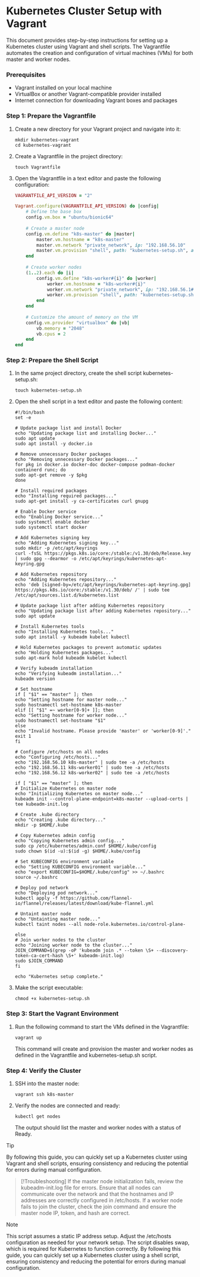 # Kubernetes Cluster Setup with Vagrant
This document provides step-by-step instructions for setting up a Kubernetes cluster using Vagrant and shell scripts. The Vagrantfile automates the creation and configuration of virtual machines (VMs) for both master and worker nodes.

### Prerequisites
- Vagrant installed on your local machine
- VirtualBox or another Vagrant-compatible provider installed
- Internet connection for downloading Vagrant boxes and packages

### Step 1: Prepare the Vagrantfile
1. Create a new directory for your Vagrant project and navigate into it:
   ```shell
   mkdir kubernetes-vagrant
   cd kubernetes-vagrant
   ```
2. Create a Vagrantfile in the project directory:
   ```shell
   touch Vagrantfile
   ```

3. Open the Vagrantfile in a text editor and paste the following configuration:
   ```ruby
   VAGRANTFILE_API_VERSION = "2"
   
   Vagrant.configure(VAGRANTFILE_API_VERSION) do |config|
       # Define the base box
       config.vm.box = "ubuntu/bionic64"
       
       # Create a master node
       config.vm.define "k8s-master" do |master|
           master.vm.hostname = "k8s-master"
           master.vm.network "private_network", ip: "192.168.56.10"
           master.vm.provision "shell", path: "kubernetes-setup.sh", args: ["master"]
       end
       
       # Create worker nodes
       (1..2).each do |i|
           config.vm.define "k8s-worker#{i}" do |worker|
               worker.vm.hostname = "k8s-worker#{i}"
               worker.vm.network "private_network", ip: "192.168.56.1#{i}"
               worker.vm.provision "shell", path: "kubernetes-setup.sh", args: ["worker0#{i}"]
           end
       end
       
       # Customize the amount of memory on the VM
       config.vm.provider "virtualbox" do |vb|
           vb.memory = "2048"
           vb.cpus = 2
       end
   end
   ```
### Step 2: Prepare the Shell Script
1. In the same project directory, create the shell script kubernetes-setup.sh:

    ```shell
    touch kubernetes-setup.sh
    ```
2. Open the shell script in a text editor and paste the following content:

    ```shell
    #!/bin/bash
    set -e
    
    # Update package list and install Docker
    echo "Updating package list and installing Docker..."
    sudo apt update
    sudo apt install -y docker.io
    
    # Remove unnecessary Docker packages
    echo "Removing unnecessary Docker packages..."
    for pkg in docker.io docker-doc docker-compose podman-docker containerd runc; do
    sudo apt-get remove -y $pkg
    done
    
    # Install required packages
    echo "Installing required packages..."
    sudo apt-get install -y ca-certificates curl gnupg
    
    # Enable Docker service
    echo "Enabling Docker service..."
    sudo systemctl enable docker
    sudo systemctl start docker
    
    # Add Kubernetes signing key
    echo "Adding Kubernetes signing key..."
    sudo mkdir -p /etc/apt/keyrings
    curl -fsSL https://pkgs.k8s.io/core:/stable:/v1.30/deb/Release.key | sudo gpg --dearmor -o /etc/apt/keyrings/kubernetes-apt-keyring.gpg
    
    # Add Kubernetes repository
    echo "Adding Kubernetes repository..."
    echo 'deb [signed-by=/etc/apt/keyrings/kubernetes-apt-keyring.gpg] https://pkgs.k8s.io/core:/stable:/v1.30/deb/ /' | sudo tee /etc/apt/sources.list.d/kubernetes.list
    
    # Update package list after adding Kubernetes repository
    echo "Updating package list after adding Kubernetes repository..."
    sudo apt update
    
    # Install Kubernetes tools
    echo "Installing Kubernetes tools..."
    sudo apt install -y kubeadm kubelet kubectl
    
    # Hold Kubernetes packages to prevent automatic updates
    echo "Holding Kubernetes packages..."
    sudo apt-mark hold kubeadm kubelet kubectl
    
    # Verify kubeadm installation
    echo "Verifying kubeadm installation..."
    kubeadm version
    
    # Set hostname
    if [ "$1" == "master" ]; then
    echo "Setting hostname for master node..."
    sudo hostnamectl set-hostname k8s-master
    elif [[ "$1" =~ worker[0-9]+ ]]; then
    echo "Setting hostname for worker node..."
    sudo hostnamectl set-hostname "$1"
    else
    echo "Invalid hostname. Please provide 'master' or 'worker[0-9]'."
    exit 1
    fi
    
    # Configure /etc/hosts on all nodes
    echo "Configuring /etc/hosts..."
    echo "192.168.56.10 k8s-master" | sudo tee -a /etc/hosts
    echo "192.168.56.11 k8s-worker01" | sudo tee -a /etc/hosts
    echo "192.168.56.12 k8s-worker02" | sudo tee -a /etc/hosts
    
    if [ "$1" == "master" ]; then
    # Initialize Kubernetes on master node
    echo "Initializing Kubernetes on master node..."
    kubeadm init --control-plane-endpoint=k8s-master --upload-certs | tee kubeadm-init.log
    
    # Create .kube directory
    echo "Creating .kube directory..."
    mkdir -p $HOME/.kube
    
    # Copy Kubernetes admin config
    echo "Copying Kubernetes admin config..."
    sudo cp /etc/kubernetes/admin.conf $HOME/.kube/config
    sudo chown $(id -u):$(id -g) $HOME/.kube/config
    
    # Set KUBECONFIG environment variable
    echo "Setting KUBECONFIG environment variable..."
    echo "export KUBECONFIG=$HOME/.kube/config" >> ~/.bashrc
    source ~/.bashrc
    
    # Deploy pod network
    echo "Deploying pod network..."
    kubectl apply -f https://github.com/flannel-io/flannel/releases/latest/download/kube-flannel.yml
    
    # Untaint master node
    echo "Untainting master node..."
    kubectl taint nodes --all node-role.kubernetes.io/control-plane-
    
    else
    # Join worker nodes to the cluster
    echo "Joining worker node to the cluster..."
    JOIN_COMMAND=$(grep -oP 'kubeadm join .* --token \S+ --discovery-token-ca-cert-hash \S+' kubeadm-init.log)
    sudo $JOIN_COMMAND
    fi
    
    echo "Kubernetes setup complete."
    ```

3. Make the script executable:
    ```shell
    chmod +x kubernetes-setup.sh
    ```

### Step 3: Start the Vagrant Environment
1. Run the following command to start the VMs defined in the Vagrantfile:
    ```shell
    vagrant up
    ```
    This command will create and provision the master and worker nodes as defined in the Vagrantfile and kubernetes-setup.sh script.

### Step 4: Verify the Cluster
1. SSH into the master node:
    ```shell
    vagrant ssh k8s-master
    ```
2. Verify the nodes are connected and ready:
    ```shell
    kubectl get nodes
    ```
    The output should list the master and worker nodes with a status of Ready.

> [!TIP]
> By following this guide, you can quickly set up a Kubernetes cluster using Vagrant and shell scripts, ensuring consistency and reducing the potential for errors during manual configuration.

> [!Troubleshooting]
> If the master node initialization fails, review the kubeadm-init.log file for errors.
> Ensure that all nodes can communicate over the network and that the hostnames and IP addresses are correctly configured in /etc/hosts.
> If a worker node fails to join the cluster, check the join command and ensure the master node IP, token, and hash are correct.

> [!NOTE]
> This script assumes a static IP address setup. Adjust the /etc/hosts configuration as needed for your network setup.
> The script disables swap, which is required for Kubernetes to function correctly.
> By following this guide, you can quickly set up a Kubernetes cluster using a shell script, ensuring consistency and reducing the potential for errors during manual configuration.
